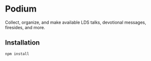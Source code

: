 # Podium

Collect, organize, and make available LDS talks, devotional messages, firesides, and more.

## Installation

```
npm install
```
